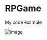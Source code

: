 # RPGame
 My code example
 
![image](https://user-images.githubusercontent.com/28359348/121397453-9e960600-c954-11eb-997e-0c667a2bf2be.png)
